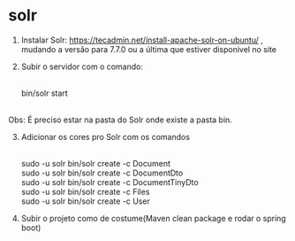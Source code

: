 # solr

1. Instalar Solr: https://tecadmin.net/install-apache-solr-on-ubuntu/ , mudando a versão para 7.7.0 ou a última que estiver disponivel no site
2. Subir o servidor com o comando:
   
   <br /> bin/solr start
   
<br /> Obs: É preciso estar na pasta do Solr onde existe a pasta bin. 


3. Adicionar os cores pro Solr com os comandos

   <br /> sudo -u solr bin/solr create -c Document
   <br /> sudo -u solr bin/solr create -c DocumentDto
   <br /> sudo -u solr bin/solr create -c DocumentTinyDto
   <br /> sudo -u solr bin/solr create -c Files
   <br /> sudo -u solr bin/solr create -c User

4. Subir o projeto como de costume(Maven clean package e rodar o spring boot)
